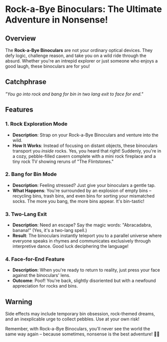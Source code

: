 # Rock-a-Bye Binoculars: The Ultimate Adventure in Nonsense!

## Overview
The **Rock-a-Bye Binoculars** are not your ordinary optical devices. They defy logic, challenge reason, and take you on a wild ride through the absurd. Whether you're an intrepid explorer or just someone who enjoys a good laugh, these binoculars are for you!

## Catchphrase
*"You go into rock and bang for bin in two lang exit to face for end."*

## Features

### 1. Rock Exploration Mode
- **Description**: Strap on your Rock-a-Bye Binoculars and venture into the wild.
- **How It Works**: Instead of focusing on distant objects, these binoculars transport you *inside* rocks. Yes, you heard that right! Suddenly, you're in a cozy, pebble-filled cavern complete with a mini rock fireplace and a tiny rock TV showing reruns of "The Flintstones."

### 2. Bang for Bin Mode
- **Description**: Feeling stressed? Just give your binoculars a gentle tap.
- **What Happens**: You're surrounded by an explosion of empty bins – recycling bins, trash bins, and even bins for sorting your mismatched socks. The more you bang, the more bins appear. It's bin-tastic!

### 3. Two-Lang Exit
- **Description**: Need an escape? Say the magic words: "Abracadabra, banana!" (Yes, it's a two-lang spell.)
- **Result**: The binoculars instantly teleport you to a parallel universe where everyone speaks in rhymes and communicates exclusively through interpretive dance. Good luck deciphering the language!

### 4. Face-for-End Feature
- **Description**: When you're ready to return to reality, just press your face against the binoculars' lens.
- **Outcome**: Poof! You're back, slightly disoriented but with a newfound appreciation for rocks and bins.

## Warning
Side effects may include temporary bin obsession, rock-themed dreams, and an inexplicable urge to collect pebbles. Use at your own risk!

Remember, with Rock-a-Bye Binoculars, you'll never see the world the same way again – because sometimes, nonsense is the best adventure! 🌠🤪
